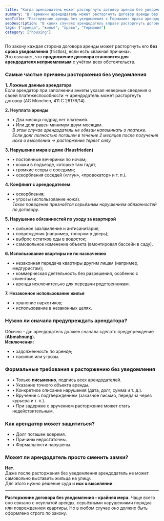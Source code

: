 ```yaml
---
title: "Когда арендодатель может расторгнуть договор аренды без уведомления?"
summary: "В Германии арендодатель может расторгнуть договор аренды без уведомления (fristlos), если есть серьёзная причина: неуплата аренды, нарушения порядка, ложные данные или незаконное использование жилья."
seoTitle: "Расторжение аренды без уведомления в Германии: права арендодателя"
seoDescription: "В каких случаях арендодатель вправе расторгнуть договор аренды без уведомления, какие формальные требования нужно соблюдать и как арендатор может защититься."
tags: ["аренда", "жильё", "право", "Германия"]
category: ["housing"]
---
```


По закону каждая сторона договора аренды может расторгнуть его **без срока уведомления** (fristlos), если есть «важная причина».  
Это означает, что **продолжение договора становится для арендодателя неприемлемым** с учётом всех обстоятельств.

### Самые частые причины расторжения без уведомления

**1. Ложные данные арендатора**  
Если арендатор при заполнении анкеты указал неверные сведения о своей платежеспособности → арендодатель может расторгнуть договор (AG München, 411 C 26176/14).  

**2. Неуплата аренды**  
- • Два месяца подряд нет платежей.  
- • Или долг равен минимум двум месяцам.  
_В этом случае арендодатель не обязан напоминать о платеже._  
_Если долг полностью погашен в течение 2 месяцев после получения иска о выселении → расторжение теряет силу._  

**3. Нарушение мира в доме (Hausfrieden)**  
- • постоянные вечеринки по ночам;  
- • кошки в подъезде, которые там гадят;  
- • громкие ссоры с соседями;  
- • оскорбления соседей («лгун», «провокатор» и т. п.).  

**4. Конфликт с арендодателем**  
- • оскорбления;  
- • угрозы (использование ножа).  
_Такое поведение признаётся серьёзным нарушением обязанностей по договору._  

**5. Нарушение обязанностей по уходу за квартирой**  
- • сильное захламление и антисанитария;  
- • повреждения (например, топором в дверь);  
- • выброс остатков еды в водосток;  
- • самовольное изменение объекта (вмонтировал бассейн в саду).  

**6. Использование квартиры не по назначению**  
- • незаконная передача квартиры другим лицам (например, медтуристам);  
- • коммерческая деятельность без разрешения, особенно с клиентами;  
- • аренда исключительно для передачи родственникам.  

**7. Незаконное использование жилья**  
- • хранение наркотиков;  
- • использование в незаконных целях.  

### Нужно ли сначала предупреждать арендатора?

Обычно – да: арендодатель должен сначала сделать предупреждение (**Abmahnung**).  
**Исключения:**  
- • задолженность по аренде;  
- • насилие или угрозы.  

### Формальные требования к расторжению без уведомления

- • Только **письменно**, подпись всех арендодателей.  
- • Указание точного объекта аренды.  
- • Конкретное описание нарушения (дата, долг, сумма и т. д.).  
- • Вручение с подтверждением (заказное письмо, передача через курьера и т. п.).  
- • При задержке с вручением расторжение может стать недействительным.  

### Как арендатор может защититься?

- • Долг погашен вовремя.  
- • Причины недостаточны.  
- • Формальности нарушены.  

### Может ли арендодатель просто сменить замки?

**Нет**.  
Даже после расторжения без уведомления арендодатель не может самовольно выставить жильца на улицу.  
Для этого нужно решение суда и **иск о выселении**.  

---

**Расторжение договора без уведомления – крайняя мера**. Чаще всего оно связано с неуплатой аренды, серьёзными нарушениями порядка или повреждением квартиры. Но в любом случае оно должно быть оформлено строго по закону.  
